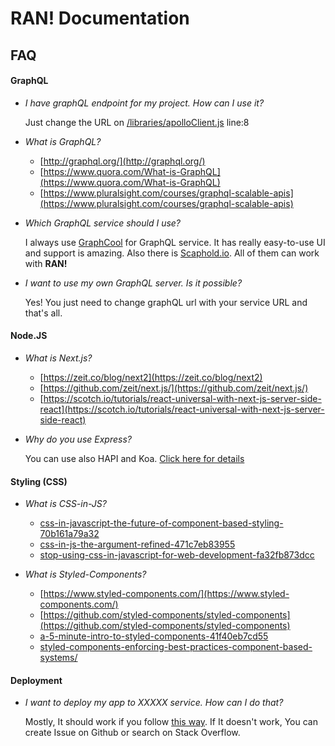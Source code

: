 # RAN! Documentation

## FAQ

#### GraphQL

- _I have graphQL endpoint for my project. How can I use it?_

  Just change the URL on [/libraries/apolloClient.js]([/libraries/apolloClient.js) line:8

- _What is GraphQL?_

  - [http://graphql.org/](http://graphql.org/)
  - [https://www.quora.com/What-is-GraphQL](https://www.quora.com/What-is-GraphQL)
  - [https://www.pluralsight.com/courses/graphql-scalable-apis](https://www.pluralsight.com/courses/graphql-scalable-apis)

- _Which GraphQL service should I use?_

  I always use [GraphCool](http://graphql.org/) for GraphQL service. It has really easy-to-use UI and support is amazing. Also there is [Scaphold.io](https://scaphold.io). All of them can work with **RAN!**

- _I want to use my own GraphQL server. Is it possible?_

  Yes! You just need to change graphQL url with your service URL and that's all.

#### Node.JS

- _What is Next.js?_

  - [https://zeit.co/blog/next2](https://zeit.co/blog/next2)
  - [https://github.com/zeit/next.js/](https://github.com/zeit/next.js/)
  - [https://scotch.io/tutorials/react-universal-with-next-js-server-side-react](https://scotch.io/tutorials/react-universal-with-next-js-server-side-react)

- _Why do you use Express?_

  You can use also HAPI and Koa. [Click here for details](https://github.com/zeit/next.js/#custom-server-and-routing)

#### Styling (CSS)

- _What is CSS-in-JS?_

  - [css-in-javascript-the-future-of-component-based-styling-70b161a79a32](https://medium.freecodecamp.com/css-in-javascript-the-future-of-component-based-styling-70b161a79a32)
  - [css-in-js-the-argument-refined-471c7eb83955](https://medium.com/@steida/css-in-js-the-argument-refined-471c7eb83955)
  - [stop-using-css-in-javascript-for-web-development-fa32fb873dcc](https://medium.com/@gajus/stop-using-css-in-javascript-for-web-development-fa32fb873dcc)

- _What is Styled-Components?_

  - [https://www.styled-components.com/](https://www.styled-components.com/)
  - [https://github.com/styled-components/styled-components](https://github.com/styled-components/styled-components)
  - [a-5-minute-intro-to-styled-components-41f40eb7cd55](https://medium.freecodecamp.com/a-5-minute-intro-to-styled-components-41f40eb7cd55)
  - [styled-components-enforcing-best-practices-component-based-systems/](https://www.smashingmagazine.com/2017/01/styled-components-enforcing-best-practices-component-based-systems/)

#### Deployment

- _I want to deploy my app to XXXXX service. How can I do that?_

  Mostly, It should work if you follow [this way](/docs/Deployment/digital-ocean.md). If It doesn't work, You can create Issue on Github or search on Stack Overflow.
